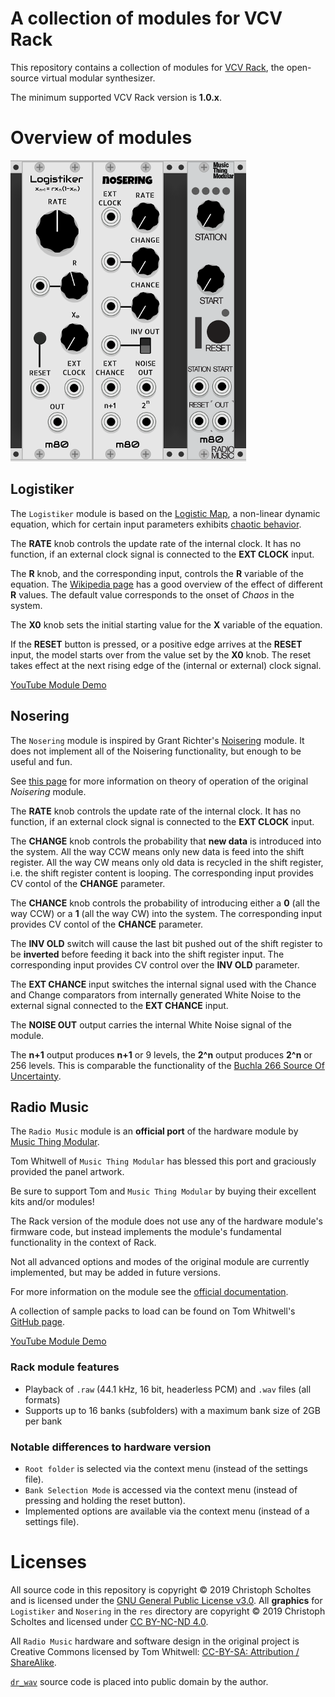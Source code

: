 # A collection of modules for VCV Rack

This repository contains a collection of modules for [VCV Rack](https://vcvrack.com/),
the open-source virtual modular synthesizer.

The minimum supported VCV Rack version is **1.0.x**.

# Overview of modules

![modular80](/modular80.png)

## Logistiker

The `Logistiker` module is based on the [Logistic Map](https://en.wikipedia.org/wiki/Logistic_map),
a non-linear dynamic equation, which for certain input parameters exhibits [chaotic behavior](https://en.wikipedia.org/wiki/Chaos_theory).

The **RATE** knob controls the update rate of the internal clock. It has no function, if an
external clock signal is connected to the **EXT CLOCK** input.

The **R** knob, and the corresponding input, controls the **R** variable of the equation.
The [Wikipedia page](https://en.wikipedia.org/wiki/Logistic_map) has a good overview of the effect
of different **R** values. The default value corresponds to the onset of *Chaos* in the system.

The **X0** knob sets the initial starting value for the **X** variable of the equation.

If the **RESET** button is pressed, or a positive edge arrives at the **RESET** input,
the model starts over from the value set by the **X0** knob. The reset takes effect at the
next rising edge of the (internal or external) clock signal.

[YouTube Module Demo](https://youtu.be/xGSvLBChjzk)

## Nosering

The `Nosering` module is inspired by Grant Richter's [Noisering](https://malekkoheavyindustry.com/product/richter-noisering/) module. It does not implement all of
the Noisering functionality, but enough to be useful and fun.

See [this page](https://www.infinitesimal.eu/modules/index.php?title=Malekko_Noisering) for more
information on theory of operation of the original *Noisering* module.

The **RATE** knob controls the update rate of the internal clock. It has no function, if an
external clock signal is connected to the **EXT CLOCK** input.

The **CHANGE** knob controls the probability that **new data** is introduced into the system.
All the way CCW means only new data is feed into the shift register. All the way CW means only
old data is recycled in the shift register, i.e. the shift register content is looping.
The corresponding input provides CV contol of the **CHANGE** parameter.

The **CHANCE** knob controls the probability of introducing either a **0** (all the way CCW) or
a **1** (all the way CW) into the system. The corresponding input provides CV contol of the **CHANCE** parameter.

The **INV OLD** switch will cause the last bit pushed out of the shift register to be **inverted**
before feeding it back into the shift register input. The corresponding input provides CV control over
the **INV OLD** parameter.

The **EXT CHANCE** input switches the internal signal used with the Chance and Change comparators
from internally generated White Noise to the external signal connected to the **EXT CHANCE** input.

The **NOISE OUT** output carries the internal White Noise signal of the module.

The **n+1** output produces **n+1** or 9 levels, the **2^n** output produces **2^n** or 256 levels.
This is comparable the functionality of the [Buchla 266 Source Of Uncertainty](https://modularsynthesis.com/roman/buchla_266/266sou.htm).

## Radio Music

The `Radio Music` module is an **official port** of the hardware module by [Music Thing Modular](http://musicthing.co.uk/).

Tom Whitwell of `Music Thing Modular` has blessed this port and graciously provided the panel artwork.

Be sure to support Tom and `Music Thing Modular` by buying their excellent kits and/or modules!

The Rack version of the module does not use any of the hardware module's firmware code, but instead implements the module's
fundamental functionality in the context of Rack.

Not all advanced options and modes of the original module are currently implemented, but may be added in future versions.

For more information on the module see the [official documentation](https://github.com/TomWhitwell/RadioMusic/wiki/How-to-use-the-Radio-Music-module).

A collection of sample packs to load can be found on Tom Whitwell's [GitHub page](https://github.com/TomWhitwell/RadioMusic/wiki/Audio-packs-for-the-Radio-Music-module).

[YouTube Module Demo](https://youtu.be/cdk8DFG7_-U)

### Rack module features

- Playback of `.raw` (44.1 kHz, 16 bit, headerless PCM) and `.wav` files (all formats)
- Supports up to 16 banks (subfolders) with a maximum bank size of 2GB per bank

### Notable differences to hardware version

- `Root folder` is selected via the context menu (instead of the settings file).
- `Bank Selection Mode` is accessed via the context menu (instead of pressing and holding the reset button).
- Implemented options are available via the context menu (instead of a settings file).

# Licenses

All source code in this repository is copyright © 2019 Christoph Scholtes and is licensed under the [GNU General Public License v3.0](LICENSE).
All **graphics** for `Logistiker` and `Nosering` in the `res` directory are copyright © 2019 Christoph Scholtes and licensed under [CC BY-NC-ND 4.0](https://creativecommons.org/licenses/by-nc-nd/4.0/).

All `Radio Music` hardware and software design in the original project is Creative Commons licensed by Tom Whitwell:
[CC-BY-SA: Attribution / ShareAlike](https://creativecommons.org/licenses/by-sa/3.0/).

[`dr_wav`](https://mackron.github.io/dr_wav) source code is placed into public domain by the author.
